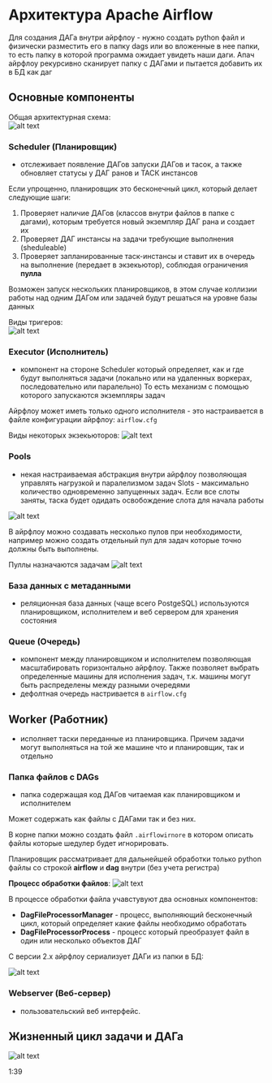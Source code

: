 # Архитектура Apache Airflow

Для создания ДАГа внутри айрфлоу - нужно создать python файл и физически разместить его в папку dags или во вложенные в нее папки, то есть папку в которой программа ожидает увидеть наши даги. Апач айрфлоу рекурсивно сканирует папку с ДАГами и пытается добавить их в БД как даг

## Основные компоненты

Общая архитектурная схема:  
![alt text](./pictures/arch_schema.png)

### Scheduler (Планировщик)

- отслеживает появление ДАГов запуски ДАГов и тасок, а также обновляет статусы у ДАГ ранов и ТАСК инстансов

Если упрощенно, планировщик это бесконечный цикл, который делает следующие шаги:

1. Проверяет наличие ДАГов (классов внутри файлов в папке с дагами), которым требуется новый экземпляр ДАГ рана и создает их
2. Проверяет ДАГ инстансы на задачи требующие выполнения (sheduleable)
3. Проверяет запланированные таск-инстансы и ставит их в очередь на выполнение (передает в экзекьютор), соблюдая ограничения **пулла**

Возможен запуск нескольких планировщиков, в этом случае коллизии работы над одним ДАГом или задачей будут решаться на уровне базы данных

Виды тригеров:  
![alt text](./pictures/triggers_diff.png)

### **Executor (Исполнитель)**

- компонент на стороне Scheduler который определяет, как и где будут выполняться задачи (локально или на удаленных воркерах, последовательно или паралельно)
То есть механизм с помощью которого запускаются экземпляры задач

Айрфлоу может иметь только одного исполнителя - это настраивается в файле конфигурации айрфлоу: `airflow.cfg`

Виды некоторых экзекьюторов:
![alt text](./pictures/executor_types.png)

### **Pools**

- некая настраиваемая абстракция внутри айрфлоу позволяющая управлять нагрузкой и паралелизмом задач
Slots - максимально количество одновременно запущенных задач. Если все слоты заняты, таска будет одидать освобождение слота для начала работы

![alt text](./pictures/pools.png)

В айрфлоу можно создавать несколько пулов при необходимости, например можно создать отдельный пул для задач которые точно должны быть выполнены.

Пуллы назначаются задачам
![alt text](./pictures/pools_setting.png)

### **База данных с метаданными**

- реляционная база данных (чаще всего PostgeSQL) используются планировщиком, исполнителем и веб сервером для хранения состояния  

### **Queue (Очередь)**

- компонент между планировщиком и исполнителем позволяющая масштабировать горизонтально айрфлоу. Также позволяет выбрать определенные машины для исполнения задач, т.к. машины могут быть распределены между разными очередями
- дефолтная очередь настривается в `airflow.cfg`

## **Worker (Работник)**

- исполняет таски переданные из планировщика. Причем задачи могут выполняться на той же машине что и планировщик, так и отдельно

### **Папка файлов с DAGs**

- папка содержащая код ДАГов читаемая как планировщиком и исполнителем  
  
Может содержать как файлы с ДАГами так и без них.

В корне папки можно создать файл `.airflowirnore` в котором описать файлы которые шедулер будет игнорировать.

Планировщик рассматривает для дальнейшей обработки только python файлы со строкой **airflow** и **dag** внутри (без учета регистра)

**Процесс обработки файлов**:
![alt text](./pictures/file_processing.png)

В процессе обработки файла учавстувуют два основных компонентов:

- **DagFileProcessorManager** - процесс, выполняющий бесконечный цикл, который определяет какие файлы необходимо обработать
- **DagFileProcessorProcess** - процесс который преобразует файл в один или несколько объектов ДАГ

С версии 2.x айрфлоу сериализует ДАГи из папки в БД:  

![alt text](./pictures/dag_file_serialization.png)

### **Webserver (Веб-сервер)**

- пользовательский веб интерфейс.

## Жизненный цикл задачи и ДАГа

![alt text](./pictures/task_cycle.png)

1:39
